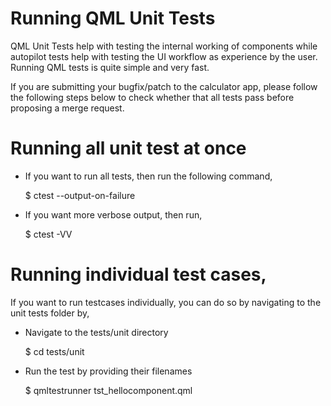 Running QML Unit Tests
======================

QML Unit Tests help with testing the internal working of components while
autopilot tests help with testing the UI workflow as experience by the user.
Running QML tests is quite simple and very fast.

If you are submitting your bugfix/patch to the calculator app, please follow the
following steps below to check whether that all tests pass before proposing a
merge request.
   
Running all unit test at once
=============================

* If you want to run all tests, then run the following command,

   $ ctest --output-on-failure
   
* If you want more verbose output, then run,

   $ ctest -VV

Running individual test cases,
==============================

If you want to run testcases individually, you can do so by navigating to the
unit tests folder by,

* Navigate to the tests/unit directory

   $ cd tests/unit
   
* Run the test by providing their filenames

   $ qmltestrunner tst_hellocomponent.qml

